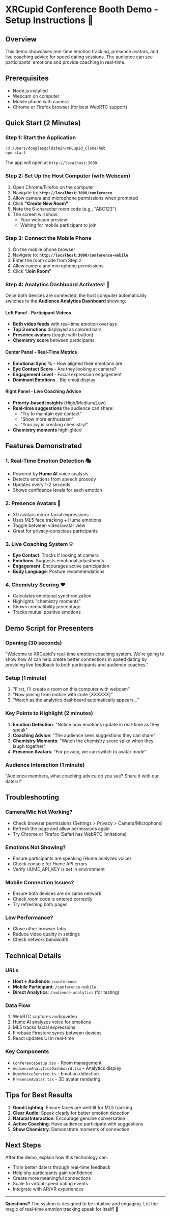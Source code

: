 # XRCupid Conference Booth Demo - Setup Instructions 🎥

## Overview
This demo showcases real-time emotion tracking, presence avatars, and live coaching advice for speed dating sessions. The audience can see participants' emotions and provide coaching in real-time.

## Prerequisites
- Node.js installed
- Webcam on computer
- Mobile phone with camera
- Chrome or Firefox browser (for best WebRTC support)

## Quick Start (2 Minutes)

### Step 1: Start the Application
```bash
cd /Users/douglasgoldstein/XRCupid_Clone/hub
npm start
```
The app will open at `http://localhost:3000`

### Step 2: Set Up the Host Computer (with Webcam)
1. Open Chrome/Firefox on the computer
2. Navigate to: **`http://localhost:3000/conference`**
3. Allow camera and microphone permissions when prompted
4. Click **"Create New Room"**
5. Note the 6-character room code (e.g., "ABC123")
6. The screen will show:
   - Your webcam preview
   - Waiting for mobile participant to join

### Step 3: Connect the Mobile Phone
1. On the mobile phone browser
2. Navigate to: **`http://localhost:3000/conference-mobile`**
3. Enter the room code from Step 2
4. Allow camera and microphone permissions
5. Click **"Join Room"**

### Step 4: Analytics Dashboard Activates! 🚀
Once both devices are connected, the host computer automatically switches to the **Audience Analytics Dashboard** showing:

#### Left Panel - Participant Videos
- **Both video feeds** with real-time emotion overlays
- **Top 3 emotions** displayed as colored bars
- **Presence avatars** (toggle with button)
- **Chemistry score** between participants

#### Center Panel - Real-Time Metrics
- **Emotional Sync %** - How aligned their emotions are
- **Eye Contact Score** - Are they looking at camera?
- **Engagement Level** - Facial expression engagement
- **Dominant Emotions** - Big emoji display

#### Right Panel - Live Coaching Advice
- **Priority-based insights** (High/Medium/Low)
- **Real-time suggestions** the audience can share:
  - "Try to maintain eye contact"
  - "Show more enthusiasm"
  - "Your joy is creating chemistry!"
- **Chemistry moments** highlighted

## Features Demonstrated

### 1. Real-Time Emotion Detection 🎭
- Powered by **Hume AI** voice analysis
- Detects emotions from speech prosody
- Updates every 1-2 seconds
- Shows confidence levels for each emotion

### 2. Presence Avatars 👥
- 3D avatars mirror facial expressions
- Uses ML5 face tracking + Hume emotions
- Toggle between video/avatar view
- Great for privacy-conscious participants

### 3. Live Coaching System 💡
- **Eye Contact**: Tracks if looking at camera
- **Emotions**: Suggests emotional adjustments
- **Engagement**: Encourages active participation
- **Body Language**: Posture recommendations

### 4. Chemistry Scoring ❤️
- Calculates emotional synchronization
- Highlights "chemistry moments"
- Shows compatibility percentage
- Tracks mutual positive emotions

## Demo Script for Presenters

### Opening (30 seconds)
"Welcome to XRCupid's real-time emotion coaching system. We're going to show how AI can help create better connections in speed dating by providing live feedback to both participants and audience coaches."

### Setup (1 minute)
1. "First, I'll create a room on this computer with webcam"
2. "Now joining from mobile with code [XXXXXX]"
3. "Watch as the analytics dashboard automatically appears..."

### Key Points to Highlight (2 minutes)
1. **Emotion Detection**: "Notice how emotions update in real-time as they speak"
2. **Coaching Advice**: "The audience sees suggestions they can share"
3. **Chemistry Moments**: "Watch the chemistry score spike when they laugh together"
4. **Presence Avatars**: "For privacy, we can switch to avatar mode"

### Audience Interaction (1 minute)
"Audience members, what coaching advice do you see? Share it with our daters!"

## Troubleshooting

### Camera/Mic Not Working?
- Check browser permissions (Settings > Privacy > Camera/Microphone)
- Refresh the page and allow permissions again
- Try Chrome or Firefox (Safari has WebRTC limitations)

### Emotions Not Showing?
- Ensure participants are speaking (Hume analyzes voice)
- Check console for Hume API errors
- Verify HUME_API_KEY is set in environment

### Mobile Connection Issues?
- Ensure both devices are on same network
- Check room code is entered correctly
- Try refreshing both pages

### Low Performance?
- Close other browser tabs
- Reduce video quality in settings
- Check network bandwidth

## Technical Details

### URLs
- **Host + Audience**: `/conference`
- **Mobile Participant**: `/conference-mobile`
- **Direct Analytics**: `/audience-analytics` (for testing)

### Data Flow
1. WebRTC captures audio/video
2. Hume AI analyzes voice for emotions
3. ML5 tracks facial expressions
4. Firebase Firestore syncs between devices
5. React updates UI in real-time

### Key Components
- `ConferenceSetup.tsx` - Room management
- `AudienceAnalyticsDashboard.tsx` - Analytics display
- `HumeVoiceService.ts` - Emotion detection
- `PresenceAvatar.tsx` - 3D avatar rendering

## Tips for Best Results

1. **Good Lighting**: Ensure faces are well-lit for ML5 tracking
2. **Clear Audio**: Speak clearly for better emotion detection
3. **Natural Interaction**: Encourage genuine conversation
4. **Active Coaching**: Have audience participate with suggestions
5. **Show Chemistry**: Demonstrate moments of connection

## Next Steps
After the demo, explain how this technology can:
- Train better daters through real-time feedback
- Help shy participants gain confidence
- Create more meaningful connections
- Scale to virtual speed dating events
- Integrate with AR/VR experiences

---

**Questions?** The system is designed to be intuitive and engaging. Let the magic of real-time emotion tracking speak for itself! 🚀
